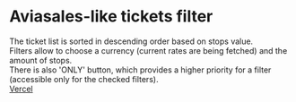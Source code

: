 # Aviasales-like tickets filter

The ticket list is sorted in descending order based on stops value.  
Filters allow to choose a currency (current rates are being fetched) and the amount of stops.  
There is also 'ONLY' button, which provides a higher priority for a filter (accessible only for the checked filters).  
[Vercel](https://aviasales-filter.vercel.app/)